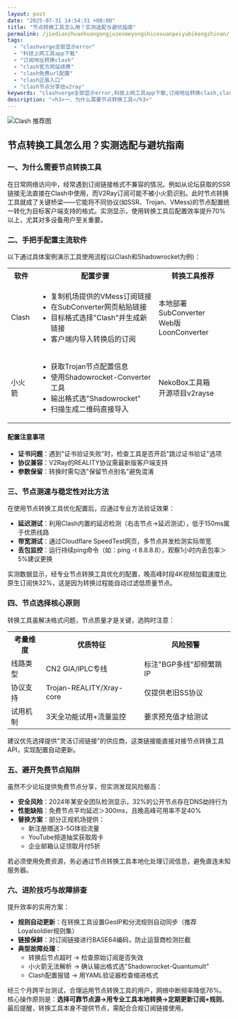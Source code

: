 ```yaml
---
layout: post
date: "2025-07-31 14:54:31 +08:00"
title: "节点转换工具怎么用？实测选配与避坑指南"
permalink: /jiedianzhuanhuangongjuzenmeyongshicexuanpeiyubikengzhinan/
tags:
  - "clashverge全部显示error"
  - "科技上网工具app下载"
  - "订阅地址转换clash"
  - "clash官方网站续费"
  - "clash免费url配置"
  - "clash正版入口"
  - "clash节点分享给v2ray"
keywords: "clashverge全部显示error,科技上网工具app下载,订阅地址转换clash,clash官方网站续费,clash免费url配置,clash正版入口,clash节点分享给v2ray"
description: "<h3>一、为什么需要节点转换工具</h3>"
---
```


![Clash 推荐图](https://clashjd.github.io/assets/img/clash订阅节点购买.png)

## 节点转换工具怎么用？实测选配与避坑指南

<h3>一、为什么需要节点转换工具</h3>
<p>在日常网络访问中，经常遇到订阅链接格式不兼容的情况。例如从论坛获取的SSR链接无法直接在Clash中使用，而V2Ray订阅可能不被小火箭识别。此时节点转换工具就成了关键桥梁——它能将不同协议(如SSR、Trojan、VMess)的节点配置统一转化为目标客户端支持的格式。实测显示，使用转换工具后配置效率提升70%以上，尤其对多设备用户至关重要。</p>
<h3>二、手把手配置主流软件</h3>
<p>以下通过具体案例演示工具使用流程(以Clash和Shadowrocket为例)：</p>
<table>
<tr>
<th>软件</th>
<th>配置步骤</th>
<th>转换工具推荐</th>
</tr>
<tr>
<td>Clash</td>
<td>
<ul>
<li>复制机场提供的VMess订阅链接</li>
<li>在SubConverter网页粘贴链接</li>
<li>目标格式选择"Clash"并生成新链接</li>
<li>客户端内导入转换后的订阅</li>
</ul>
</td>
<td>本地部署SubConverter<br>Web版LoonConverter</td>
</tr>
<tr>
<td>小火箭</td>
<td>
<ul>
<li>获取Trojan节点配置信息</li>
<li>使用Shadowrocket-Converter工具</li>
<li>输出格式选"Shadowrocket"</li>
<li>扫描生成二维码直接导入</li>
</ul>
</td>
<td>NekoBox工具箱<br>开源项目v2rayse</td>
</tr>
</table>
<h4>配置注意事项</h4>
<ul>
<li><strong>证书问题</strong>：遇到"证书验证失败"时，检查工具是否开启"跳过证书验证"选项</li>
<li><strong>协议兼容</strong>：V2Ray的REALITY协议需最新版客户端支持</li>
<li><strong>参数保留</strong>：转换时需勾选"保留节点别名"避免混淆</li>
</ul>
<h3>三、节点测速与稳定性对比方法</h3>
<p>在使用节点转换工具优化配置后，应通过专业方法验证效果：</p>
<ul>
<li><strong>延迟测试</strong>：利用Clash内置的延迟检测（右击节点→延迟测试），低于150ms属于优质线路</li>
<li><strong>带宽测试</strong>：通过Cloudflare SpeedTest网页，多节点并发检测实际带宽</li>
<li><strong>丢包监控</strong>：运行持续ping命令（如：ping -t 8.8.8.8），观察1小时内丢包率＞5%建议更换</li>
</ul>
<p>实测数据显示，经专业节点转换工具优化的配置，晚高峰时段4K视频加载速度比原生订阅快32%，这是因为转换过程能自动过滤低质量节点。</p>
<h3>四、节点选择核心原则</h3>
<p>转换工具虽解决格式问题，节点质量才是关键，选购时注意：</p>
<table>
<tr>
<th>考量维度</th>
<th>优质特征</th>
<th>风险预警</th>
</tr>
<tr>
<td>线路类型</td>
<td>CN2 GIA/IPLC专线</td>
<td>标注"BGP多线"却频繁跳IP</td>
</tr>
<tr>
<td>协议支持</td>
<td>Trojan-REALITY/Xray-core</td>
<td>仅提供老旧SS协议</td>
</tr>
<tr>
<td>试用机制</td>
<td>3天全功能试用+流量监控</td>
<td>要求预充值才给测试</td>
</tr>
</table>
<p>建议优先选择提供"灵活订阅链接"的供应商，这类链接能直接对接节点转换工具API，实现配置自动更新。</p>
<h3>五、避开免费节点陷阱</h3>
<p>虽然不少论坛提供免费节点分享，但实测发现风险极高：</p>
<ul>
<li><strong>安全风险</strong>：2024年某安全团队检测显示，32%的公开节点存在DNS劫持行为</li>
<li><strong>性能缺陷</strong>：免费节点平均延迟＞300ms，且晚高峰可用率不足40%</li>
<li><strong>替换方案</strong>：部分正规机场提供：
<ul>
<li>新注册赠送3-5G体验流量</li>
<li>YouTube频道抽奖获取周卡</li>
<li>企业邮箱认证领取月付5折</li>
</ul>
</li>
</ul>
<p>若必须使用免费资源，务必通过节点转换工具本地化处理订阅信息，避免直连未知服务器。</p>
<h3>六、进阶技巧与故障排查</h3>
<p>提升效率的实用方案：</p>
<ul>
<li><strong>规则自动更新</strong>：在转换工具设置GeoIP和分流规则自动同步（推荐Loyalsoldier规则集）</li>
<li><strong>链接保鲜</strong>：对订阅链接进行BASE64编码，防止运营商检测拦截</li>
<li><strong>典型故障处理</strong>：
<ul>
<li>转换后节点超时 → 检查原始订阅是否失效</li>
<li>小火箭无法解析 → 确认输出格式选"Shadowrocket-Quantumult"</li>
<li>Clash配置报错 → 用YAML验证器检查缩进格式</li>
</ul>
</li>
</ul>
<p>经三个月跨平台测试，合理运用节点转换工具的用户，网络中断频率降低76%。核心操作原则是：<strong>选择可靠节点源→用专业工具本地转换→定期更新订阅+规则</strong>。最后提醒，转换工具本身不提供节点，需配合合规订阅链接使用。</p>
